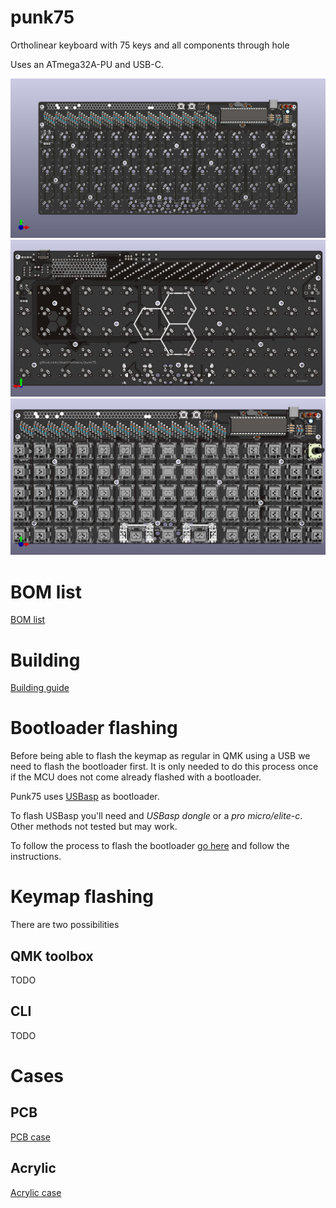 # punk75
Ortholinear keyboard with 75 keys and all components through hole

Uses an ATmega32A-PU and USB-C.

![front of pcb](https://github.com/dsanchezseco/punk75/raw/master/generated/images/punk75_front.jpg)
![back of pcb](https://github.com/dsanchezseco/punk75/raw/master/generated/images/punk75_back.jpg)
![with switches](https://github.com/dsanchezseco/punk75/raw/master/generated/images/punk75_front_switches.jpg)

# BOM list
[BOM list](https://octopart.com/bom-tool/D58T7Rv1)

# Building
[Building guide](https://github.com/dsanchezseco/punk75/blob/master/BUILDING.md)

# Bootloader flashing

Before being able to flash the keymap as regular in QMK using a USB we need to
flash the bootloader first. It is only needed to do this process once if the MCU
does not come already flashed with a bootloader.

Punk75 uses [USBasp](https://www.fischl.de/usbasp/) as bootloader.

To flash USBasp you'll need and *USBasp dongle* or a *pro micro/elite-c*.
Other methods not tested but may work.

To follow the process to flash the bootloader [go here](https://github.com/dsanchezseco/USBaspLoader)
and follow the instructions.

# Keymap flashing
There are two possibilities

## QMK toolbox
TODO

## CLI
TODO

# Cases

## PCB
[PCB case](https://github.com/dsanchezseco/punk75/blob/master/case/PCB/README.md)

## Acrylic
[Acrylic case](https://github.com/dsanchezseco/punk75/blob/master/case/sandwich/README.md)


